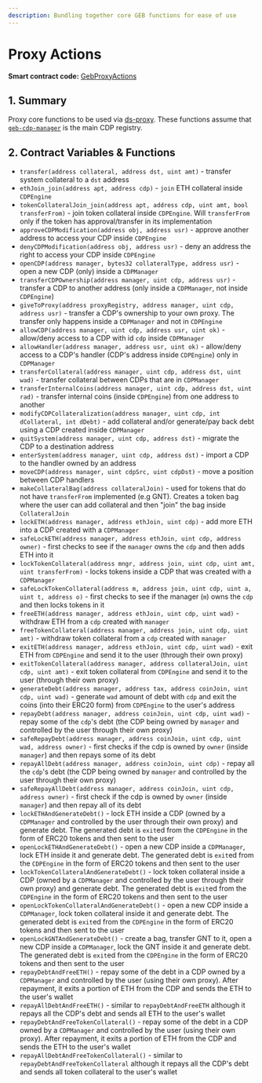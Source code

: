 ```yaml
---
description: Bundling together core GEB functions for ease of use
---
```


# Proxy Actions

**Smart contract code:** [GebProxyActions](https://github.com/reflexer-labs/geb-proxy-actions/blob/99cf6b3f6c3e214a3b7d7048b7bd28405d4f103a/src/GebProxyActions.sol#L138)

## 1. Summary <a id="1-introduction-summary"></a>

Proxy core functions to be used via [ds-proxy](https://github.com/reflexer-labs/ds-proxy). These functions assume that [`geb-cdp-manager`](https://github.com/reflexer-labs/geb-cdp-manager) is the main CDP registry.

## 2. Contract Variables & Functions <a id="2-contract-details"></a>

* `transfer(address collateral, address dst, uint amt)` - transfer system collateral to a `dst` address
* `ethJoin_join(address apt, address cdp)` - `join` ETH collateral inside `CDPEngine`
* `tokenCollateralJoin_join(address apt, address cdp, uint amt, bool transferFrom)` - join token collateral inside `CDPEngine`. Will `transferFrom` only if the token has approval/transfer in its implementation
* `approveCDPModification(address obj, address usr)` - approve another address to access your CDP inside `CDPEngine`
* `denyCDPModification(address obj, address usr)` - deny an address the right to access your CDP inside `CDPEngine` 
* `openCDP(address manager, bytes32 collateralType, address usr)` - open a new CDP \(only\) inside a `CDPManager`
* `transferCDPOwnership(address manager, uint cdp, address usr)` - transfer a CDP to another address \(only inside a `CDPManager`, not inside `CDPEngine`\)
* `giveToProxy(address proxyRegistry, address manager, uint cdp, address usr)` - transfer a CDP's ownership to your own proxy. The transfer only happens inside a `CDPManager` and not in `CDPEngine`
* `allowCDP(address manager, uint cdp, address usr, uint ok)` - allow/deny access to a CDP with id `cdp` inside `CDPManager`
* `allowHandler(address manager, address usr, uint ok)` - allow/deny access to a CDP's handler \(CDP's address inside `CDPEngine`\) only in `CDPManager`
* `transferCollateral(address manager, uint cdp, address dst, uint wad)` - transfer collateral between CDPs that are in `CDPManager`
* `transferInternalCoins(address manager, uint cdp, address dst, uint rad)` - transfer internal coins \(inside `CDPEngine`\) from one address to another
* `modifyCDPCollateralization(address manager, uint cdp, int dCollateral, int dDebt)` - add collateral and/or generate/pay back debt using a CDP created inside `CDPManager`
* `quitSystem(address manager, uint cdp, address dst)` - migrate the CDP to a destination address
* `enterSystem(address manager, uint cdp, address dst)` - import a CDP to the handler owned by an address
* `moveCDP(address manager, uint cdpSrc, uint cdpDst)` - move a position between CDP handlers
* `makeCollateralBag(address collateralJoin)` - used for tokens that do not have `transferFrom` implemented \(e.g GNT\). Creates a token bag where the user can add collateral and then "join" the bag inside `CollateralJoin` 
* `lockETH(address manager, address ethJoin, uint cdp)` - add more ETH into a CDP created with a `CDPManager`
* `safeLockETH(address manager, address ethJoin, uint cdp, address owner)` - first checks to see if the `manager` owns the `cdp` and then adds ETH into it
* `lockTokenCollateral(address mngr, address join, uint cdp, uint amt, uint transferFrom)` - locks tokens inside a CDP that was created with a `CDPManager`
* `safeLockTokenCollateral(address m, address join, uint cdp, uint a, uint t, address o)` - first checks to see if the manager \(`m`\) owns the `cdp` and then locks tokens in it
* `freeETH(address manager, address ethJoin, uint cdp, uint wad)` - withdraw ETH from a `cdp` created with `manager`
* `freeTokenCollateral(address manager, address join, uint cdp, uint amt)` - withdraw token collateral from a `cdp` created with `manager`
* `exitETH(address manager, address ethJoin, uint cdp, uint wad)` - exit ETH from `CDPEngine` and send it to the user \(through their own proxy\)
* `exitTokenCollateral(address manager, address collateralJoin, uint cdp, uint amt)` - exit token collateral from `CDPEngine` and send it to the user \(through their own proxy\)
* `generateDebt(address manager, address tax, address coinJoin, uint cdp, uint wad)` - generate `wad` amount of debt with `cdp` and exit the coins \(into their ERC20 form\) from `CDPEngine` to the user's address 
* `repayDebt(address manager, address coinJoin, uint cdp, uint wad)` - repay some of the `cdp`'s debt \(the CDP being owned by `manager` and controlled by the user through their own proxy\)
* `safeRepayDebt(address manager, address coinJoin, uint cdp, uint wad, address owner)` - first checks if the cdp is owned by `owner` \(inside `manager`\) and then repays some of its debt
* `repayAllDebt(address manager, address coinJoin, uint cdp)` - repay all the `cdp`'s debt \(the CDP being owned by `manager` and controlled by the user through their own proxy\)
* `safeRepayAllDebt(address manager, address coinJoin, uint cdp, address owner)` - first check if the cdp is owned by `owner` \(inside `manager`\) and then repay all of its debt
* `lockETHAndGenerateDebt()` - lock ETH inside a CDP \(owned by a `CDPManager` and controlled by the user through their own proxy\) and generate debt. The generated debt is `exit`ed from the `CDPEngine` in the form of ERC20 tokens and then sent to the user
* `openLockETHAndGenerateDebt()` - open a new CDP inside a `CDPManager`, lock ETH inside it and generate debt. The generated debt is `exit`ed from the `CDPEngine` in the form of ERC20 tokens and then sent to the user
* `lockTokenCollateralAndGenerateDebt()` - lock token collateral inside a CDP \(owned by a `CDPManager` and controlled by the user through their own proxy\) and generate debt. The generated debt is `exit`ed from the `CDPEngine` in the form of ERC20 tokens and then sent to the user
* `openLockTokenCollateralAndGenerateDebt()` - open a new CDP inside a `CDPManager`, lock token collateral inside it and generate debt. The generated debt is `exit`ed from the `CDPEngine` in the form of ERC20 tokens and then sent to the user
* `openLockGNTAndGenerateDebt()` - create a bag, transfer GNT to it, open a new CDP inside a `CDPManager`, lock the GNT inside it and generate debt. The generated debt is `exit`ed from the `CDPEngine` in the form of ERC20 tokens and then sent to the user
* `repayDebtAndFreeETH()` - repay some of the debt in a CDP owned by a `CDPManager` and controlled by the user \(using their own proxy\). After repayment, it exits a portion of ETH from the CDP and sends the ETH to the user's wallet
* `repayAllDebtAndFreeETH()` - similar to `repayDebtAndFreeETH` although it repays all the CDP's debt and sends all ETH to the user's wallet
* `repayDebtAndFreeTokenCollateral()` - repay some of the debt in a CDP owned by a `CDPManager` and controlled by the user \(using their own proxy\). After repayment, it exits a portion of ETH from the CDP and sends the ETH to the user's wallet
* `repayAllDebtAndFreeTokenCollateral()` - similar to `repayDebtAndFreeTokenCollateral` although it repays all the CDP's debt and sends all token collateral to the user's wallet



